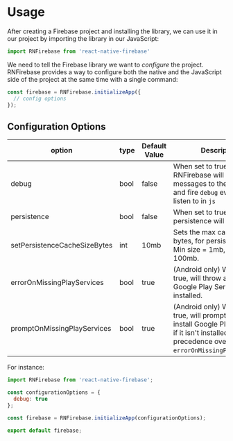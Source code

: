 # Usage

After creating a Firebase project and installing the library, we can use it in our project by importing the library in our JavaScript:

```javascript
import RNFirebase from 'react-native-firebase'
```

We need to tell the Firebase library we want to _configure_ the project. RNFirebase provides a way to configure both the native and the JavaScript side of the project at the same time with a single command:

```javascript
const firebase = RNFirebase.initializeApp({
  // config options
});
```

## Configuration Options

| option           | type | Default Value           | Description                                                                                                                                                                                                                                                                                                                                                      |
|----------------|----------|-------------------------|----------------------------------------|
| debug | bool | false | When set to true, RNFirebase will log messages to the console and fire `debug` events we can listen to in `js` |
| persistence | bool | false | When set to true, database persistence will be enabled. |
| setPersistenceCacheSizeBytes | int | 10mb | Sets the max cache size, in bytes, for persisted data. Min size = 1mb, max size = 100mb. |
| errorOnMissingPlayServices | bool | true | (Android only) When set to true, will throw an error if Google Play Services isn't installed. |
| promptOnMissingPlayServices | bool | true | (Android only) When set to true, will prompt the user to install Google Play Services if it isn't installed.  This takes precedence over `errorOnMissingPlayServices`.|

For instance:

```javascript
import RNFirebase from 'react-native-firebase';

const configurationOptions = {
  debug: true
};

const firebase = RNFirebase.initializeApp(configurationOptions);

export default firebase;
```

